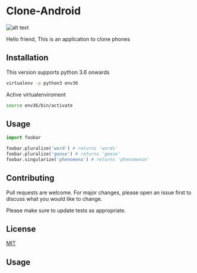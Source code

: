 # Clone-Android

![alt text](https://scontent.fbga1-4.fna.fbcdn.net/v/t1.0-9/56462431_10218950433534575_8134356248293277696_n.jpg?_nc_cat=104&_nc_ht=scontent.fbga1-4.fna&oh=590e58e9f8b613059d59907f15736696&oe=5DF08DFD)

Hello friend, This is an application to clone phones

## Installation

This version supports python 3.6 onwards

```bash
virtualenv -p python3 env36
```
Active virtualenviroment

```bash
source env36/bin/activate
```

## Usage

```python
import foobar

foobar.pluralize('word') # returns 'words'
foobar.pluralize('goose') # returns 'geese'
foobar.singularize('phenomena') # returns 'phenomenon'
```

## Contributing
Pull requests are welcome. For major changes, please open an issue first to discuss what you would like to change.

Please make sure to update tests as appropriate.

## License
[MIT](https://choosealicense.com/licenses/mit/)

## Usage
